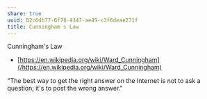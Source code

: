 ```yaml
---
share: true
uuid: 82c6db77-6f78-4347-ae49-c3f6deae271f
title: Cunningham s Law
---
```

Cunningham's Law

* [https://en.wikipedia.org/wiki/Ward_Cunningham](/https://en.wikipedia.org/wiki/Ward_Cunningham)


"The best way to get the right answer on the Internet is not to ask a question; it's to post the wrong answer."